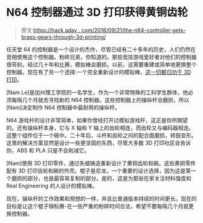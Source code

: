 # N64 控制器通过 3D 打印获得黄铜齿轮

> 原文:[https://hack aday . com/2018/09/21/the-n64-controller-gets-brass-gears-through-3d-printing/](https://hackaday.com/2018/09/21/the-n64-controller-gets-brass-gears-through-3d-printing/)

任天堂 64 的控制器是一个设计的杰作，尽管已经有二十多年的历史，人们仍然在竞相使用这个控制器。粉碎兄弟，你知道的。那些竞技游戏爱好者对他们的控制器很苛刻，经过几十年和比赛，模拟棒会磨损。以前，这需要重建或简单地更换整个控制器。现在有了另一个选择:一个完全重新设计的模拟棒，[这一切都归功于 3D 打印](https://www.3dhubs.com/blog/reverse-engineering-nintendo/)。

[Nam Le]是加州理工学院的一名学生，作为一个非常特殊的工科学生群体，他必须每隔几个月就去寻找新的 N64 控制器。这些控制器上的操纵杆会磨损，所以[Nam]决定制作 N64 控制器中最耐用的操纵杆。

N64 游戏杆的设计非常简单，如果你曾经打开过模拟游戏杆，这正是你所期望的。还有操纵杆本身，它与 X 轴和 Y 轴上的齿轮相连，而齿轮又与编码器相连。这整个组件位于一个碗中。二十年后，斗杆和齿轮之间的配合面磨损，转鼓变形。这里的解决方案显然是设计一些更坚固的东西，尽管大多数 3D 打印社区会告诉你，ABS 和 PLA 只是不会削减它。

[Nam]使用 3D 打印零件，通过失蜡铸造重新设计了黄铜齿轮和碗。这些黄铜零件配有 3D 打印齿轮和碗的外壳。棍子是尼龙，一个重要的设计选择，因为这是第一个磨损的部分，也是最容易复制的部分。是的，这是为那些在家关注材料强度和 Real Engineering 的人设计的模拟棒。

现在，操纵杆的工作效果和预想的一样，并且比普通版本持续的时间更长。现在的目标是让这个棍子锦标赛-在一些严重的粉碎时间合法，希望不要每隔几个月就更换控制器。